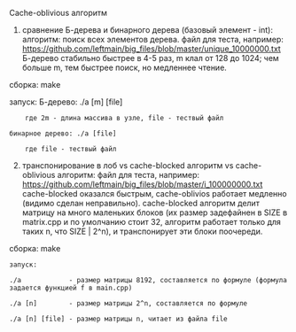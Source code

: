 Cache-oblivious алгоритм

1) сравнение Б-дерева и бинарного дерева (базовый элемент - int):
  алгоритм: поиск всех элементов дерева.
  файл для теста, например: https://github.com/leftmain/big_files/blob/master/unique_10000000.txt
  Б-дерево стабильно быстрее в 4-5 раз, m клал от 128 до 1024; чем больше m, тем быстрее поиск, но медленнее чтение.

  сборка: make
	
  запуск:
    Б-дерево: ./a [m] [file]
	
        где 2m - длина массива в узле, file - тествый файл

    бинарное дерево: ./a [file]
	
        где file - тествый файл

2) транспонирование в лоб vs cache-blocked алгоритм vs cache-oblivious алгоритм:
  файл для теста, например: https://github.com/leftmain/big_files/blob/master/i_100000000.txt
  cache-blocked оказался быстрым, cache-oblivios работает медленно (видимо сделан неправильно).
  cache-blocked алгоритм делит матрицу на много маленьких блоков (их размер задефайнен в SIZE в matrix.cpp и по умолчанию стоит 32, алгоритм работает только для таких n, что SIZE | 2^n), и транспонирует эти блоки поочереди.
  
  сборка: make
	
	запуск:
	
    ./a            - размер матрицы 8192, составляется по формуле (формула задается функцией f в main.cpp)
	
    ./a [n]        - размер матрицы 2^n, составляется по формуле
	
    ./a [n] [file] - размер матрицы n, читает из файла file
	

